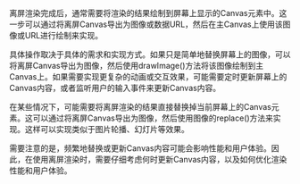 离屏渲染完成后，通常需要将渲染的结果绘制到屏幕上显示的Canvas元素中。这一步可以通过将离屏Canvas导出为图像或数据URL，然后在主Canvas上使用该图像或URL进行绘制来实现。

具体操作取决于具体的需求和实现方式。如果只是简单地替换屏幕上的图像，可以将离屏Canvas导出为图像，然后使用drawImage()方法将该图像绘制到主Canvas上。如果需要实现更复杂的动画或交互效果，可能需要定时更新屏幕上的Canvas内容，或者监听用户的输入事件来更新Canvas内容。

在某些情况下，可能需要将离屏渲染的结果直接替换掉当前屏幕上的Canvas元素。这可以通过将离屏Canvas导出为图像，然后使用图像的replace()方法来实现。这样可以实现类似于图片轮播、幻灯片等效果。

需要注意的是，频繁地替换或更新Canvas内容可能会影响性能和用户体验。因此，在使用离屏渲染时，需要仔细考虑何时更新Canvas内容，以及如何优化渲染性能和用户体验。
